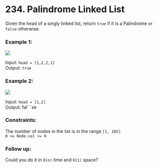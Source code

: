 # 234. Palindrome Linked List   
   
Given the head of a singly linked list, return ```true``` if it is a Palindrome or ```false``` otherwise.   
   
    
   
### **Example 1:**   
   
![](https://assets.leetcode.com/uploads/2021/03/03/pal1linked-list.jpg)   
   
   
Input: ```head = [1,2,2,1]```   
Output: ```true```   
   
### **Example 2:**   
   
![](https://assets.leetcode.com/uploads/2021/03/03/pal2linked-list.jpg)   
   
Input: ```head = [1,2]```   
Output: fal```se   
    
### **Constraints:**   
The number of nodes in the list is in the range ```[1, 105]```.   
```0 <= Node.val <= 9```   
   
### **Follow up:**    
Could you do it in ```O(n)``` time and ```O(1)``` space?   